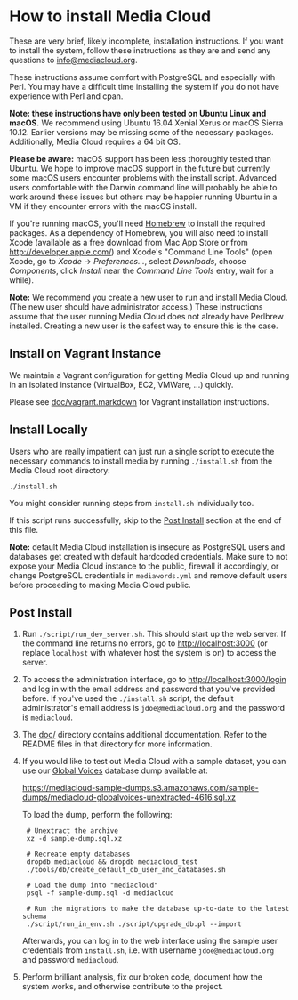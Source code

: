 # How to install Media Cloud

These are very brief, likely incomplete, installation instructions.  If you want to install the system, follow these instructions as they are and send any questions to <info@mediacloud.org>.

These instructions assume comfort with PostgreSQL and especially with Perl. You may have a difficult time installing the system if you do not have experience with Perl and cpan.

**Note: these instructions have only been tested on Ubuntu Linux and macOS.** We recommend using Ubuntu 16.04 Xenial Xerus or macOS Sierra 10.12. Earlier versions may be missing some of the necessary packages. Additionally, Media Cloud requires a 64 bit OS.

**Please be aware:** macOS support has been less thoroughly tested than Ubuntu. We hope to improve macOS support in the future but currently some macOS users encounter problems with the install script. Advanced users comfortable with the Darwin command line will probably be able to work around these issues but others may be happier running Ubuntu in a VM if they encounter errors with the macOS install.

If you're running macOS, you'll need [Homebrew](http://mxcl.github.com/homebrew/) to install the required packages. As a dependency of Homebrew, you will also need to install Xcode (available as a free download from Mac App Store or from <http://developer.apple.com/>) and Xcode's "Command Line Tools" (open Xcode, go to *Xcode* -> *Preferences...*, select *Downloads*, choose *Components*, click *Install* near the *Command Line Tools* entry, wait for a while).

**Note:** We recommend you create a new user to run and install Media Cloud. (The new user should have administrator access.) These instructions assume that the user running Media Cloud does not already have Perlbrew installed. Creating a new user is the safest way to ensure this is the case.


## Install on Vagrant Instance

We maintain a Vagrant configuration for getting Media Cloud up and running in an isolated instance (VirtualBox, EC2, VMWare, ...) quickly.

Please see [doc/vagrant.markdown](doc/vagrant.markdown) for Vagrant installation instructions.


## Install Locally

Users who are really impatient can just run a single script to execute the necessary commands to install media by running `./install.sh` from the Media Cloud root directory:

    ./install.sh

You might consider running steps from `install.sh` individually too.

If this script runs successfully, skip to the [Post Install](#post-install) section at the end of this file.

**Note:** default Media Cloud installation is insecure as PostgreSQL users and databases get created with default hardcoded credentials. Make sure to not expose your Media Cloud instance to the public, firewall it accordingly, or change PostgreSQL credentials in `mediawords.yml` and remove default users before proceeding to making Media Cloud public.


## Post Install
  
1. Run `./script/run_dev_server.sh`. This should start up the web server. If the command line returns no errors, go to <http://localhost:3000> (or replace `localhost` with whatever host the system is on) to access the server.

2. To access the administration interface, go to <http://localhost:3000/login> and log in with the email address and password that you've provided before.  If you've used the `./install.sh` script, the default administrator's email address is `jdoe@mediacloud.org` and the password is `mediacloud`.
  
3. The [doc/](doc/) directory contains additional documentation. Refer to the README files in that directory for more information.

4. If you would like to test out Media Cloud with a sample dataset, you can use our [Global Voices](https://globalvoices.org/) database dump available at:

    <https://mediacloud-sample-dumps.s3.amazonaws.com/sample-dumps/mediacloud-globalvoices-unextracted-4616.sql.xz>

    To load the dump, perform the following:

        # Unextract the archive
        xz -d sample-dump.sql.xz

        # Recreate empty databases
        dropdb mediacloud && dropdb mediacloud_test
        ./tools/db/create_default_db_user_and_databases.sh

        # Load the dump into "mediacloud"
        psql -f sample-dump.sql -d mediacloud

        # Run the migrations to make the database up-to-date to the latest schema
        ./script/run_in_env.sh ./script/upgrade_db.pl --import

    Afterwards, you can log in to the web interface using the sample user credentials from `install.sh`, i.e. with username `jdoe@mediacloud.org` and password `mediacloud`.

5. Perform brilliant analysis, fix our broken code, document how the system works, and otherwise contribute to the project.

